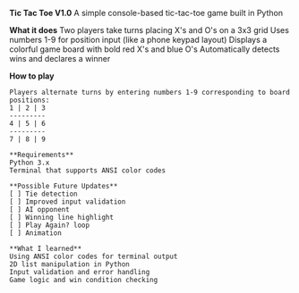 **Tic Tac Toe V1.0**
A simple console-based tic-tac-toe game built in Python

**What it does**
Two players take turns placing X's and O's on a 3x3 grid
Uses numbers 1-9 for position input (like a phone keypad layout)
Displays a colorful game board with bold red X's and blue O's
Automatically detects wins and declares a winner

**How to play**
```bashpython main.py
Players alternate turns by entering numbers 1-9 corresponding to board positions:
1 | 2 | 3
---------
4 | 5 | 6
---------
7 | 8 | 9

**Requirements**
Python 3.x
Terminal that supports ANSI color codes

**Possible Future Updates**
[ ] Tie detection
[ ] Improved input validation
[ ] AI opponent
[ ] Winning line highlight
[ ] Play Again? loop
[ ] Animation

**What I learned**
Using ANSI color codes for terminal output
2D list manipulation in Python
Input validation and error handling
Game logic and win condition checking
